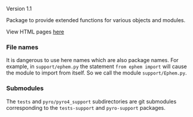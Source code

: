 Version 1.1

Package to provide extended functions for various objects and modules.

View HTML pages [here](https://github.jpl.nasa.gov/pages/RadioAstronomy/support)

### File names

It is dangerous to use here names which are also package names.  For example,
in `support/ephem.py` the statement `from ephem import` will cause the module
to import from itself.  So we call the module `support/Ephem.py`.

### Submodules

The `tests` and `pyro/pyro4_support` subdirectories are git submodules
corresponding to the `tests-support` and `pyro-support` packages.
